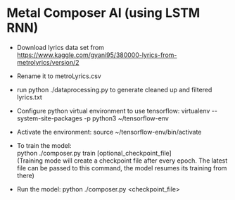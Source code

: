 # Metal Composer AI (using LSTM RNN)

- Download lyrics data set from https://www.kaggle.com/gyani95/380000-lyrics-from-metrolyrics/version/2
- Rename it to metroLyrics.csv
- run python ./dataprocessing.py to generate cleaned up and filtered lyrics.txt

- Configure python virtual environment to use tensorflow:
  virtualenv --system-site-packages -p python3 ~/tensorflow-env

- Activate the environment:
  source ~/tensorflow-env/bin/activate

- To train the model:  
  python ./composer.py train [optional_checkpoint_file]    
  (Training mode will create a checkpoint file after every epoch. The latest file can be passed to this command, the model resumes its training from there)

- Run the model: 
  python ./composer.py <checkpoint_file>

